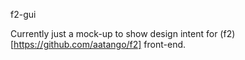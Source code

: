 f2-gui

Currently just a mock-up to show design intent for (f2)[https://github.com/aatango/f2] front-end.

<!-- When implementing Open, be carefull to either work with the indexes give (can list even just indexes), or find a way to avoid dumb errors (ex: what if user names their points as multiples of 10?) -->

<!-- TODO: Add screenshot -->